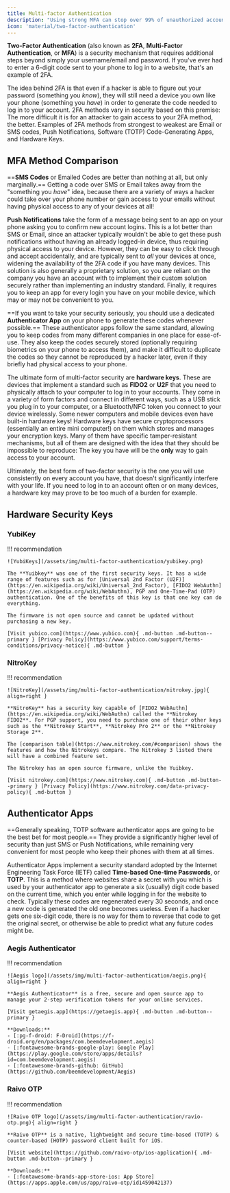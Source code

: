 ```yaml
---
title: Multi-factor Authentication
description: "Using strong MFA can stop over 99% of unauthorized account accesses, and it's easy to set up on the services you already use."
icon: 'material/two-factor-authentication'
---
```


**Two-Factor Authentication** (also known as **2FA**, **Multi-Factor Authentication**, or **MFA**) is a security mechanism that requires additional steps beyond simply your username/email and password. If you've ever had to enter a 6-digit code sent to your phone to log in to a website, that's an example of 2FA.

The idea behind 2FA is that even if a hacker is able to figure out your password (something you *know*), they will still need a device you own like your phone (something you *have*) in order to generate the code needed to log in to your account. 2FA methods vary in security based on this premise: The more difficult it is for an attacker to gain access to your 2FA method, the better. Examples of 2FA methods from strongest to weakest are Email or SMS codes, Push Notifications, Software (TOTP) Code-Generating Apps, and Hardware Keys.

## MFA Method Comparison

==**SMS Codes** or Emailed Codes are better than nothing at all, but only marginally.== Getting a code over SMS or Email takes away from the "something you *have*" idea, because there are a variety of ways a hacker could take over your phone number or gain access to your emails without having physical access to any of your devices at all!

**Push Notifications** take the form of a message being sent to an app on your phone asking you to confirm new account logins. This is a lot better than SMS or Email, since an attacker typically wouldn't be able to get these push notifications without having an already logged-in device, thus requiring physical access to your device. However, they can be easy to click through and accept accidentally, and are typically sent to *all* your devices at once, widening the availability of the 2FA code if you have many devices. This solution is also generally a proprietary solution, so you are reliant on the company you have an account with to implement their custom solution securely rather than implementing an industry standard. Finally, it requires you to keep an app for every login you have on your mobile device, which may or may not be convenient to you.

==If you want to take your security seriously, you should use a dedicated **Authenticator App** on your phone to generate these codes whenever possible.== These authenticator apps follow the same standard, allowing you to keep codes from many different companies in one place for ease-of-use. They also keep the codes securely stored (optionally requiring biometrics on your phone to access them), and make it difficult to duplicate the codes so they cannot be reproduced by a hacker later, even if they briefly had physical access to your phone.

The ultimate form of multi-factor security are **hardware keys**. These are devices that implement a standard such as **FIDO2** or **U2F** that you need to physically attach to your computer to log in to your accounts. They come in a variety of form factors and connect in different ways, such as a USB stick you plug in to your computer, or a Bluetooth/NFC token you connect to your device wirelessly. Some newer computers and mobile devices even have built-in hardware keys! Hardware keys have secure cryptoprocessors (essentially an entire mini computer!) on them which stores and manages your encryption keys. Many of them have specific tamper-resistant mechanisms, but all of them are designed with the idea that they should be impossible to reproduce: The key you have will be the **only** way to gain access to your account.

Ultimately, the best form of two-factor security is the one you will use consistently on every account you have, that doesn't significantly interfere with your life. If you need to log in to an account often or on many devices, a hardware key may prove to be too much of a burden for example.

## Hardware Security Keys

### YubiKey

!!! recommendation

    ![YubiKeys](/assets/img/multi-factor-authentication/yubikey.png)

    The **Yuibkey** was one of the first security keys. It has a wide range of features such as for [Universal 2nd Factor (U2F)](https://en.wikipedia.org/wiki/Universal_2nd_Factor), [FIDO2 WebAuthn](https://en.wikipedia.org/wiki/WebAuthn), PGP and One-Time-Pad (OTP) authentication. One of the benefits of this key is that one key can do everything.

    The firmware is not open source and cannot be updated without purchasing a new key.

    [Visit yubico.com](https://www.yubico.com){ .md-button .md-button--primary } [Privacy Policy](https://www.yubico.com/support/terms-conditions/privacy-notice){ .md-button }

### NitroKey

!!! recommendation

    ![NitroKey](/assets/img/multi-factor-authentication/nitrokey.jpg){ align=right }

    **NitroKey** has a security key capable of [FIDO2 WebAuthn](https://en.wikipedia.org/wiki/WebAuthn) called the **Nitrokey FIDO2**. For PGP support, you need to purchase one of their other keys such as the **Nitrokey Start**, **Nitrokey Pro 2** or the **Nitrokey Storage 2**.

    The [comparison table](https://www.nitrokey.com/#comparison) shows the features and how the Nitrokeys compare. The Nitrokey 3 listed there will have a combined feature set.

    The Nitrokey has an open source firmware, unlike the Yuibkey.

    [Visit nitrokey.com](https://www.nitrokey.com){ .md-button .md-button--primary } [Privacy Policy](https://www.nitrokey.com/data-privacy-policy){ .md-button }

## Authenticator Apps
==Generally speaking, TOTP software authenticator apps are going to be the best bet for most people.== They provide a significantly higher level of security than just SMS or Push Notifications, while remaining very convenient for most people who keep their phones with them at all times.

Authenticator Apps implement a security standard adopted by the Internet Engineering Task Force (IETF) called **Time-based One-time Passwords**, or **TOTP**. This is a method where websites share a secret with you which is used by your authenticator app to generate a six (usually) digit code based on the current time, which you enter while logging in for the website to check. Typically these codes are regenerated every 30 seconds, and once a new code is generated the old one becomes useless. Even if a hacker gets one six-digit code, there is no way for them to reverse that code to get the original secret, or otherwise be able to predict what any future codes might be.

### Aegis Authenticator

!!! recommendation

    ![Aegis logo](/assets/img/multi-factor-authentication/aegis.png){ align=right }

    **Aegis Authenticator** is a free, secure and open source app to manage your 2-step verification tokens for your online services.

    [Visit getaegis.app](https://getaegis.app){ .md-button .md-button--primary }

    **Downloads:**
    - [:pg-f-droid: F-Droid](https://f-droid.org/en/packages/com.beemdevelopment.aegis)
    - [:fontawesome-brands-google-play: Google Play](https://play.google.com/store/apps/details?id=com.beemdevelopment.aegis)
    - [:fontawesome-brands-github: GitHub](https://github.com/beemdevelopment/Aegis)

### Raivo OTP

!!! recommendation

    ![Raivo OTP logo](/assets/img/multi-factor-authentication/ravio-otp.png){ align=right }

    **Raivo OTP** is a native, lightweight and secure time-based (TOTP) & counter-based (HOTP) password client built for iOS.

    [Visit website](https://github.com/raivo-otp/ios-application){ .md-button .md-button--primary }
    
    **Downloads:**
    - [:fontawesome-brands-app-store-ios: App Store](https://apps.apple.com/us/app/raivo-otp/id1459042137)
